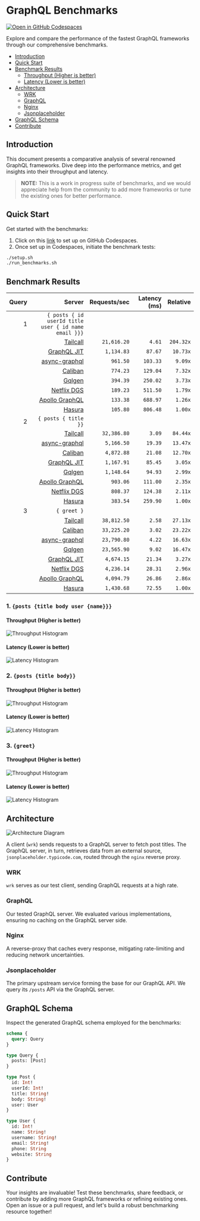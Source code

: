 # GraphQL Benchmarks <!-- omit from toc -->

[![Open in GitHub Codespaces](https://github.com/codespaces/badge.svg)](https://codespaces.new/tailcallhq/graphql-benchmarks)

Explore and compare the performance of the fastest GraphQL frameworks through our comprehensive benchmarks.

- [Introduction](#introduction)
- [Quick Start](#quick-start)
- [Benchmark Results](#benchmark-results)
  - [Throughput (Higher is better)](#throughput-higher-is-better)
  - [Latency (Lower is better)](#latency-lower-is-better)
- [Architecture](#architecture)
  - [WRK](#wrk)
  - [GraphQL](#graphql)
  - [Nginx](#nginx)
  - [Jsonplaceholder](#jsonplaceholder)
- [GraphQL Schema](#graphql-schema)
- [Contribute](#contribute)

[Tailcall]: https://github.com/tailcallhq/tailcall
[Gqlgen]: https://github.com/99designs/gqlgen
[Apollo GraphQL]: https://github.com/apollographql/apollo-server
[Netflix DGS]: https://github.com/netflix/dgs-framework
[Caliban]: https://github.com/ghostdogpr/caliban
[async-graphql]: https://github.com/async-graphql/async-graphql
[Hasura]: https://github.com/hasura/graphql-engine
[GraphQL JIT]: https://github.com/zalando-incubator/graphql-jit

## Introduction

This document presents a comparative analysis of several renowned GraphQL frameworks. Dive deep into the performance metrics, and get insights into their throughput and latency.

> **NOTE:** This is a work in progress suite of benchmarks, and we would appreciate help from the community to add more frameworks or tune the existing ones for better performance.

## Quick Start

Get started with the benchmarks:

1. Click on this [link](https://codespaces.new/tailcallhq/graphql-benchmarks) to set up on GitHub Codespaces.
2. Once set up in Codespaces, initiate the benchmark tests:

```bash
./setup.sh
./run_benchmarks.sh
```

## Benchmark Results

<!-- PERFORMANCE_RESULTS_START -->

| Query | Server | Requests/sec | Latency (ms) | Relative |
|-------:|--------:|--------------:|--------------:|---------:|
| 1 | `{ posts { id userId title user { id name email }}}` |
|| [Tailcall] | `21,616.20` | `4.61` | `204.32x` |
|| [GraphQL JIT] | `1,134.83` | `87.67` | `10.73x` |
|| [async-graphql] | `961.50` | `103.33` | `9.09x` |
|| [Caliban] | `774.23` | `129.04` | `7.32x` |
|| [Gqlgen] | `394.39` | `250.02` | `3.73x` |
|| [Netflix DGS] | `189.23` | `511.50` | `1.79x` |
|| [Apollo GraphQL] | `133.38` | `688.97` | `1.26x` |
|| [Hasura] | `105.80` | `806.48` | `1.00x` |
| 2 | `{ posts { title }}` |
|| [Tailcall] | `32,386.80` | `3.09` | `84.44x` |
|| [async-graphql] | `5,166.50` | `19.39` | `13.47x` |
|| [Caliban] | `4,872.88` | `21.08` | `12.70x` |
|| [GraphQL JIT] | `1,167.91` | `85.45` | `3.05x` |
|| [Gqlgen] | `1,148.64` | `94.93` | `2.99x` |
|| [Apollo GraphQL] | `903.06` | `111.00` | `2.35x` |
|| [Netflix DGS] | `808.37` | `124.38` | `2.11x` |
|| [Hasura] | `383.54` | `259.90` | `1.00x` |
| 3 | `{ greet }` |
|| [Tailcall] | `38,812.50` | `2.58` | `27.13x` |
|| [Caliban] | `33,225.20` | `3.02` | `23.22x` |
|| [async-graphql] | `23,790.80` | `4.22` | `16.63x` |
|| [Gqlgen] | `23,565.90` | `9.02` | `16.47x` |
|| [GraphQL JIT] | `4,674.15` | `21.34` | `3.27x` |
|| [Netflix DGS] | `4,236.14` | `28.31` | `2.96x` |
|| [Apollo GraphQL] | `4,094.79` | `26.86` | `2.86x` |
|| [Hasura] | `1,430.68` | `72.55` | `1.00x` |

<!-- PERFORMANCE_RESULTS_END -->



### 1. `{posts {title body user {name}}}`
#### Throughput (Higher is better)

![Throughput Histogram](assets/req_sec_histogram1.png)

#### Latency (Lower is better)

![Latency Histogram](assets/latency_histogram1.png)

### 2. `{posts {title body}}`
#### Throughput (Higher is better)

![Throughput Histogram](assets/req_sec_histogram2.png)

#### Latency (Lower is better)

![Latency Histogram](assets/latency_histogram2.png)

### 3. `{greet}`
#### Throughput (Higher is better)

![Throughput Histogram](assets/req_sec_histogram3.png)

#### Latency (Lower is better)

![Latency Histogram](assets/latency_histogram3.png)

## Architecture

![Architecture Diagram](assets/architecture.png)

A client (`wrk`) sends requests to a GraphQL server to fetch post titles. The GraphQL server, in turn, retrieves data from an external source, `jsonplaceholder.typicode.com`, routed through the `nginx` reverse proxy.

### WRK

`wrk` serves as our test client, sending GraphQL requests at a high rate.

### GraphQL

Our tested GraphQL server. We evaluated various implementations, ensuring no caching on the GraphQL server side.

### Nginx

A reverse-proxy that caches every response, mitigating rate-limiting and reducing network uncertainties.

### Jsonplaceholder

The primary upstream service forming the base for our GraphQL API. We query its `/posts` API via the GraphQL server.

## GraphQL Schema

Inspect the generated GraphQL schema employed for the benchmarks:

```graphql
schema {
  query: Query
}

type Query {
  posts: [Post]
}

type Post {
  id: Int!
  userId: Int!
  title: String!
  body: String!
  user: User
}

type User {
  id: Int!
  name: String!
  username: String!
  email: String!
  phone: String
  website: String
}
```

## Contribute

Your insights are invaluable! Test these benchmarks, share feedback, or contribute by adding more GraphQL frameworks or refining existing ones. Open an issue or a pull request, and let's build a robust benchmarking resource together!

